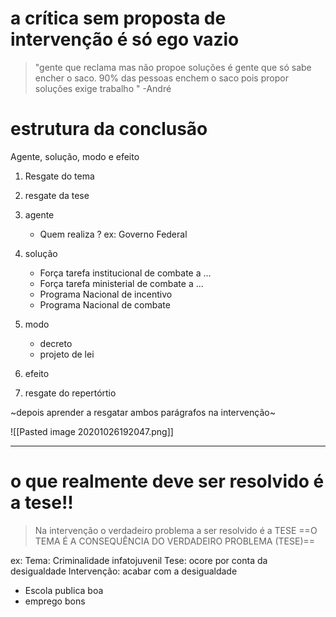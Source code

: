 # a crítica sem proposta de intervenção é só ego vazio

> "gente que reclama mas não propoe soluções é gente que só sabe encher o saco. 90% das pessoas enchem o saco pois propor soluções exige trabalho " -André

# estrutura da conclusão 

Agente, solução, modo e efeito
1. Resgate do tema 
2. resgate da tese 

3. agente 
	- Quem realiza ? ex: Governo Federal 
4. solução 
	- Força tarefa institucional de combate a ...
	- Força tarefa ministerial de combate a ...
	- Programa Nacional de incentivo 
	- Programa Nacional de combate 
5. modo 
	- decreto 
	- projeto de lei
6. efeito 
7. resgate do repertórtio

~depois aprender a resgatar ambos parágrafos na intervenção~


![[Pasted image 20201026192047.png]]

---- 

# o que realmente deve ser resolvido é a tese!!
> Na intervenção o verdadeiro problema a ser resolvido é a TESE
> ==O TEMA É A CONSEQUÊNCIA DO VERDADEIRO PROBLEMA (TESE)==


ex:
Tema: Criminalidade infatojuvenil
Tese: ocore por conta da desigualdade
Intervenção: acabar com a desigualdade 
- Escola publica boa 
- emprego bons 


